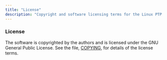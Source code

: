 ```yaml
---
title: "License"
description: "Copyright and software licensing terms for the Linux PTP Project."
---
```


### License
 
The software is copyrighted by the authors and is licensed under the
GNU General Public License. See the file, <a href="https://github.com/richardcochran/linuxptp/blob/master/COPYING">COPYING</a>,
for details of the license terms.
<br>
